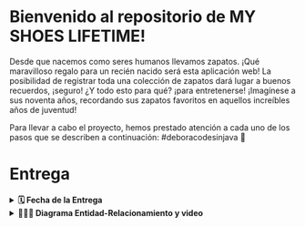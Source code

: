 # Bienvenido al repositorio de MY SHOES LIFETIME!

Desde que nacemos como seres humanos llevamos zapatos. ¡Qué maravilloso regalo para un recién nacido será esta aplicación web! La posibilidad de registrar toda una colección de zapatos dará lugar a buenos recuerdos, ¡seguro! ¿Y todo esto para qué? ¡para entretenerse! ¡Imagínese a sus noventa años, recordando sus zapatos favoritos en aquellos increíbles años de juventud!

Para llevar a cabo el proyecto, hemos prestado atención a cada uno de los pasos que se describen a continuación: #deboracodesinjava 🚀

# Entrega

<details>
  <summary><strong>🗓 Fecha de la Entrega</strong></summary>

  * Projeto individual.
  * Serão `6` dias de projeto.
  * Data de entrega para avaliação final do projeto: `27/07/2022 14:00`.

</details>

<details>
  <summary><strong>🤷🏽‍♀️ Diagrama Entidad-Relacionamiento y video</strong></summary><br />
  #### Diagrama de Entidade-Relacionamento

  Para orientar la construcción de las tablas atraves del ORM, utilizamos el seguiente *DER*:

  ![DER](./public/der.png)
  
  #### Video

  Visualize lo que tenemos hasta el momento:

  ![VIDEO(https://drive.google.com/file/d/1l-YjHH-37V5gQSfAGf4itm7MUjckOhI6/view?usp=sharing)

</details>

